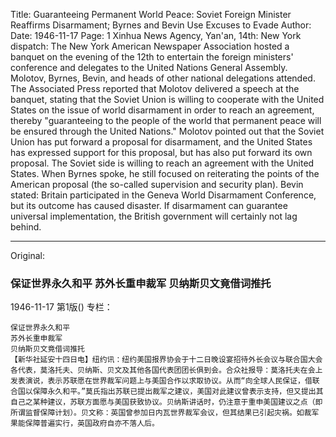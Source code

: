 Title: Guaranteeing Permanent World Peace: Soviet Foreign Minister Reaffirms Disarmament; Byrnes and Bevin Use Excuses to Evade
Author:
Date: 1946-11-17
Page: 1
Xinhua News Agency, Yan'an, 14th: New York dispatch: The New York American Newspaper Association hosted a banquet on the evening of the 12th to entertain the foreign ministers' conference and delegates to the United Nations General Assembly. Molotov, Byrnes, Bevin, and heads of other national delegations attended. The Associated Press reported that Molotov delivered a speech at the banquet, stating that the Soviet Union is willing to cooperate with the United States on the issue of world disarmament in order to reach an agreement, thereby "guaranteeing to the people of the world that permanent peace will be ensured through the United Nations." Molotov pointed out that the Soviet Union has put forward a proposal for disarmament, and the United States has expressed support for this proposal, but has also put forward its own proposal. The Soviet side is willing to reach an agreement with the United States. When Byrnes spoke, he still focused on reiterating the points of the American proposal (the so-called supervision and security plan). Bevin stated: Britain participated in the Geneva World Disarmament Conference, but its outcome has caused disaster. If disarmament can guarantee universal implementation, the British government will certainly not lag behind.



<hr /> 

Original: 


### 保证世界永久和平  苏外长重申裁军  贝纳斯贝文竟借词推托

1946-11-17
第1版()
专栏：

    保证世界永久和平
    苏外长重申裁军
    贝纳斯贝文竟借词推托
    【新华社延安十四日电】纽约讯：纽约美国报界协会于十二日晚设宴招待外长会议与联合国大会各代表，莫洛托夫、贝纳斯、贝文及其他各国代表团团长俱到会。合众社报导：莫洛托夫在会上发表演说，表示苏联愿在世界裁军问题上与美国合作以求取协议。从而“向全球人民保证，借联合国以保障永久和平。”莫氏指出苏联已提出裁军之建议，美国对此建议曾表示支持，但又提出其自己之某种建议，苏联方面愿与美国获致协议。贝纳斯讲话时，仍注意于重申美国建议之点（即所谓监督保障计划）。贝文称：英国曾参加日内瓦世界裁军会议，但其结果已引起灾祸。如裁军果能保障普遍实行，英国政府自亦不落人后。
